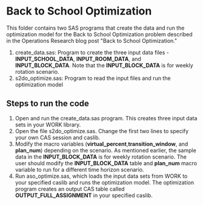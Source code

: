 # Back to School Optimization
This folder contains two SAS programs that create the data and run the optimization model for the Back to School Optimization problem described in the Operations Research blog post "Back to School Optimization."
1. create_data.sas: Program to create the three input data files - **INPUT_SCHOOL_DATA**, **INPUT_ROOM_DATA**, and **INPUT_BLOCK_DATA**. Note that the **INPUT_BLOCK_DATA** is for weekly rotation scenario. 
2. s2do_optimize.sas: Program to read the input files and run the optimization model 


## Steps to run the code
1. Open and run the create_data.sas program. This creates three input data sets in your WORK library.
2. Open the file s2do_optimize.sas. Change the first two lines to specify your own CAS session and caslib.
3. Modify the macro variables (**virtual_percent**,**transition_window**, and **plan_num**) depending on the scenario. As mentioned earlier, the sample data in the **INPUT_BLOCK_DATA** is for weekly rotation scenario. The user should modify the **INPUT_BLOCK_DATA** table and **plan_num** macro variable to run for a different time horizon scenario.
3. Run aso_optimize.sas, which loads the input data sets from WORK to your specified caslib and runs the optimization model. The optimization program creates an output CAS table called **OUTPUT_FULL_ASSIGNMENT** in your specified caslib.
